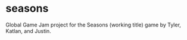 # seasons
Global Game Jam project for the Seasons (working title) game by Tyler, Katlan, and Justin.
